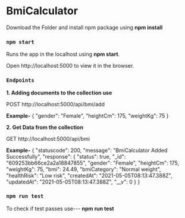 # BmiCalculator

Download the Folder and install npm package using **npm install** 

### `npm start`

Runs the app in the localhost using **npm start**.

Open http://localhost:5000 to view it in the browser.



### `Endpoints`


**1. Adding documents to the collection use**

 POST http://localhost:5000/api/bmi/add

  **Example-** 
  {
      "gender": "Female", 
      "heightCm": 175,
      "weightKg": 75
  }




**2. Get Data from the collection**

GET http://localhost:5000/api/bmi

**Example-**
{
    "statuscode": 200,
    "message": "BmiCalculator Added Successfully",
    "response": {
        "status": true,
        "_id": "609253bb66ce2a2a18847855",
        "gender": "Female",
        "heightCm": 175,
        "weightKg": 75,
        "bmi": 24.49,
        "bmiCategory": "Normal weight",
        "healthRisk": "Low risk",
        "createdAt": "2021-05-05T08:13:47.388Z",
        "updatedAt": "2021-05-05T08:13:47.388Z",
        "__v": 0
    }
}



### `npm run test`

To check if test passes use--- **npm run test**


